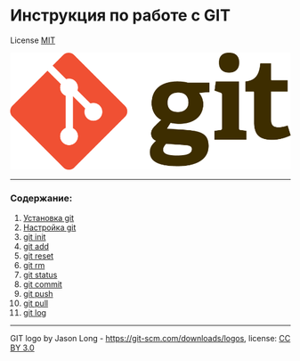 # Инструкция по работе с GIT

License [MIT](./license.md)

![git-logo](./assets/Git-Logo-2Color.png)

---

### Содержание:

1. [Установка git](./git%20install.md)
2. [Настройка git](./git%20configuration.md)
3. [git init](./init.md)
4. [git add](./add.md)
5. [git reset](./reset.md)
6. [git rm](./rm.md)
7. [git status](./status.md)
8. [git commit](./commit.md)
9. [git push](./push.md)
10. [git pull](./pull.md)
11. [git log](./log.md)

---

GIT logo by Jason Long - https://git-scm.com/downloads/logos, license: [CC BY 3.0](https://creativecommons.org/licenses/by/3.0/)
